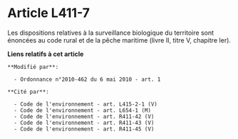 # Article L411-7

Les dispositions relatives à la surveillance biologique du territoire sont énoncées au code rural et de la pêche maritime
(livre II, titre V, chapitre Ier).

**Liens relatifs à cet article**

	**Modifié par**:

	  - Ordonnance n°2010-462 du 6 mai 2010 - art. 1

	**Cité par**:

	  - Code de l'environnement - art. L415-2-1 (V)
	  - Code de l'environnement - art. L654-1 (M)
	  - Code de l'environnement - art. R411-42 (V)
	  - Code de l'environnement - art. R411-43 (V)
	  - Code de l'environnement - art. R411-45 (V)

